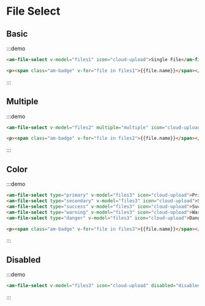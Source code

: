 # File Select

## Basic

:::demo
```html
<am-file-select v-model="files1" icon="cloud-upload">Single File</am-file-select>

<p><span class="am-badge" v-for="file in files1">{{file.name}}</span></p>
```
:::

## Multiple

:::demo
```html
<am-file-select v-model="files2" multiple="multiple" icon="cloud-upload">Multiple File</am-file-select>

<p><span class="am-badge" v-for="file in files2">{{file.name}}</span></p>
```
:::

## Color

:::demo
```html
<am-file-select type="primary" v-model="files3" icon="cloud-upload">Primary</am-file-select>
<am-file-select type="secondary" v-model="files3" icon="cloud-upload">Secondary</am-file-select>
<am-file-select type="success" v-model="files3" icon="cloud-upload">Success</am-file-select>
<am-file-select type="warning" v-model="files3" icon="cloud-upload">Warning</am-file-select>
<am-file-select type="danger" v-model="files3" icon="cloud-upload">Danger</am-file-select>

<p><span class="am-badge" v-for="file in files3">{{file.name}}</span></p>
```
:::

## Disabled

:::demo
```html
<am-file-select v-model="files3" icon="cloud-upload" disabled="disabled">Disabled</am-file-select>
```
:::

<script>
import PageMixin from '@/mixins/page'

export default {
  mixins: [
    PageMixin,
  ],
  data () {
    return {
      files1: [],
      files2: [],
      files3: [],
      files4: [],
    }
  },
}
</script>
